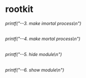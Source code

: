 # rootkit
###### printf("--3. make imortal process\n")
###### printf("--4. make mortal process\n")
###### printf("--5. hide module\n")
###### printf("--6. show module\n")
